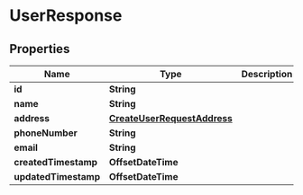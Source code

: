 

# UserResponse


## Properties

| Name | Type | Description | Notes |
|------------ | ------------- | ------------- | -------------|
|**id** | **String** |  |  |
|**name** | **String** |  |  |
|**address** | [**CreateUserRequestAddress**](CreateUserRequestAddress.md) |  |  |
|**phoneNumber** | **String** |  |  |
|**email** | **String** |  |  |
|**createdTimestamp** | **OffsetDateTime** |  |  |
|**updatedTimestamp** | **OffsetDateTime** |  |  |



